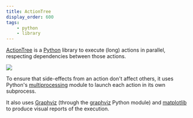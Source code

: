 ```yaml
---
title: ActionTree
display_order: 600
tags:
    - python
    - library
---
```

[ActionTree](http://jacquev6.github.io/ActionTree/) is a [Python](https://www.python.org/) library to execute (long) actions in parallel, respecting dependencies between those actions.

<div class="text-center">
<img class="img-fluid" src="http://jacquev6.github.io/ActionTree/_static/logo.png">
</div>

To ensure that side-effects from an action don't affect others, it uses Python's [multiprocessing](https://docs.python.org/3/library/multiprocessing.html) module to launch each action in its own subprocess.

It also uses [Graphviz](http://graphviz.org/) (through the [graphviz](https://pypi.python.org/pypi/graphviz) Python module)
and [matplotlib](http://matplotlib.org/) to produce visual reports of the execution.
